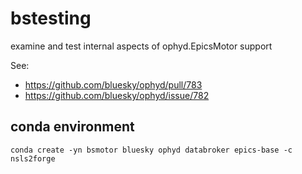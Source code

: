 # bstesting
examine and test internal aspects of ophyd.EpicsMotor support

See:

* https://github.com/bluesky/ophyd/pull/783
* https://github.com/bluesky/ophyd/issue/782

## conda environment

    conda create -yn bsmotor bluesky ophyd databroker epics-base -c nsls2forge
